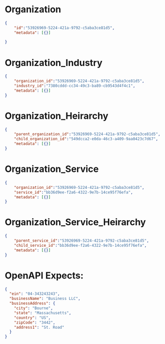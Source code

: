 # Organization

```json
{
    "id":"53926969-5224-421a-9792-c5aba3ce81d5",
    "metadata": [{}] 
    
}
```

# Organization_Industry

```json
{
    "organization_id":"53926969-5224-421a-9792-c5aba3ce81d5",
    "industry_id":"7380cddd-cc34-49c3-ba89-cb9543d4f4c1",  
    "metadata": [{}] 
}
```

# Organization_Heirarchy

```json
{
    "parent_organization_id":"53926969-5224-421a-9792-c5aba3ce81d5",
    "child_organization_id":"549dcca2-e0da-46c3-a409-9aa0423c7d67", 
    "metadata": [{}]  
}
```

# Organization_Service

```json
{
    "organization_id":"53926969-5224-421a-9792-c5aba3ce81d5",
    "service_id":"bb36d9ee-f2a6-4322-9e7b-14ce95f76efa",  
    "metadata": [{}] 
}
```

# Organization_Service_Heirarchy

```json
{
    "parent_service_id":"53926969-5224-421a-9792-c5aba3ce81d5",
    "child_service_id":"bb36d9ee-f2a6-4322-9e7b-14ce95f76efa", 
    "metadata": [{}] 
}
```

# OpenAPI Expects:
```json
{
  "ein": "04-343243243",
  "businessName": "Business LLC",
  "businessAddress": {
    "city": "Bourne",
    "state": "Massachusetts",
    "country": "US",
    "zipCode": "3442",
    "address1": "St. Road"
  }
}
```